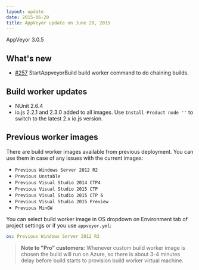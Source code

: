 ```yaml
---
layout: update
date: 2015-06-20
title: AppVeyor update on June 20, 2015
---
```


AppVeyor 3.0.5

## What's new

* [#257](https://github.com/appveyor/ci/issues/301) StartAppveyorBuild build worker command to do chaining builds.


## Build worker updates

* NUnit 2.6.4
* io.js 2.2.1 and 2.3.0 added to all images. Use `Install-Product node ''` to switch to the latest 2.x io.js version.


## Previous worker images

There are build worker images available from previous deployment. You can use them in case of any issues with the current images:

* `Previous Windows Server 2012 R2`
* `Previous Unstable`
* `Previous Visual Studio 2014 CTP4`
* `Previous Visual Studio 2015 CTP`
* `Previous Visual Studio 2015 CTP 6`
* `Previous Visual Studio 2015 Preview`
* `Previous MinGW`

You can select build worker image in OS dropdown on Environment tab of project settings or if you use `appveyor.yml`:

```yaml
os: Previous Windows Server 2012 R2
```

> **Note to "Pro" customers:** Whenever custom build worker image is chosen the build will run on Azure, so there is about 3-4 minutes delay before build starts to provision build worker virtual machine.

